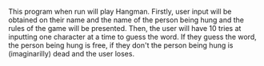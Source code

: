 This program when run will play Hangman. Firstly, user input will be obtained on their name and the name of the person being hung and the rules of the game will be presented. Then, the user will have 10 tries at inputting one character at a time to guess the word. If they guess the word, the person being hung is free, if they don't the person being hung is (imaginarilly) dead and the user loses.
